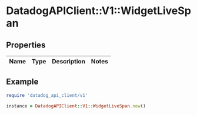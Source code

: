 # DatadogAPIClient::V1::WidgetLiveSpan

## Properties

| Name | Type | Description | Notes |
| ---- | ---- | ----------- | ----- |

## Example

```ruby
require 'datadog_api_client/v1'

instance = DatadogAPIClient::V1::WidgetLiveSpan.new()
```
